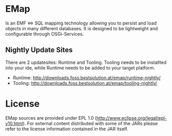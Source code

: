 EMap
====

Is an EMF <=> SQL mapping technology allowing you to persist and load objects in many different databases. It
is designed to be lightweight and configurable through OSGi-Services.


Nightly Update Sites
--------------------
There are 2 updatesites: Runtime and Tooling. Tooling needs to be installted into your ide, while Runtime needs to be added to your target platform.
 * Runtime: http://downloads.foss.bestsolution.at/emap/runtime-nightly/
 * Tooling: http://downloads.foss.bestsolution.at/emap/tooling-nightly/




License
=======
EMap sources are provided under EPL 1.0 (http://www.eclipse.org/legal/epl-v10.html). For external content
distributed with some of the JARs please refer to the license information contained in the JAR itself. 

